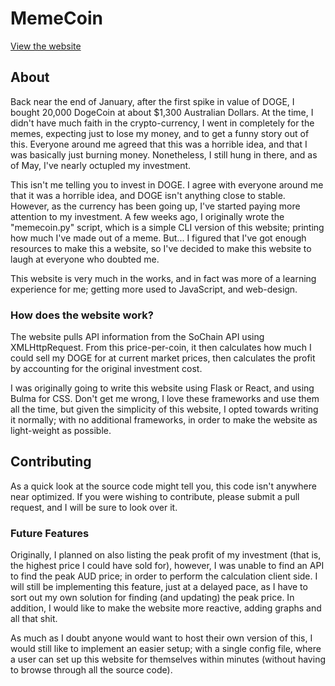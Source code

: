 # MemeCoin
[View the website](https://doge.oliverlouis.com)
## About
Back near the end of January, after the first spike in value of DOGE, I bought 20,000 DogeCoin at about $1,300 Australian Dollars. At the time, I didn't have much faith in the crypto-currency, I went in completely for the memes, expecting just to lose my money, and to get a funny story out of this. Everyone around me agreed that this was a horrible idea, and that I was basically just burning money. Nonetheless, I still hung in there, and as of May, I've nearly octupled my investment.

This isn't me telling you to invest in DOGE. I agree with everyone around me that it was a horrible idea, and DOGE isn't anything close to stable. However, as the currency has been going up, I've started paying more attention to my investment. A few weeks ago, I originally wrote the "memecoin.py" script, which is a simple CLI version of this website; printing how much I've made out of a meme. But... I figured that I've got enough resources to make this a website, so I've decided to make this website to laugh at everyone who doubted me.

This website is very much in the works, and in fact was more of a learning experience for me; getting more used to JavaScript, and web-design.

### How does the website work?
The website pulls API information from the SoChain API using XMLHttpRequest. From this price-per-coin, it then calculates how much I could sell my DOGE for at current market prices, then calculates the profit by accounting for the original investment cost.

I was originally going to write this website using Flask or React, and using Bulma for CSS. Don't get me wrong, I love these frameworks and use them all the time, but given the simplicity of this website, I opted towards writing it normally; with no additional frameworks, in order to make the website as light-weight as possible.

## Contributing
As a quick look at the source code might tell you, this code isn't anywhere near optimized. If you were wishing to contribute, please submit a pull request, and I will be sure to look over it.

### Future Features
Originally, I planned on also listing the peak profit of my investment (that is, the highest price I could have sold for), however, I was unable to find an API to find the peak AUD price; in order to perform the calculation client side. 
I will still be implementing this feature, just at a delayed pace, as I have to sort out my own solution for finding (and updating) the peak price.
In addition, I would like to make the website more reactive, adding graphs and all that shit.

As much as I doubt anyone would want to host their own version of this, I would still like to implement an easier setup; with a single config file, where a user can set up this website for themselves within minutes (without having to browse through all the source code).


